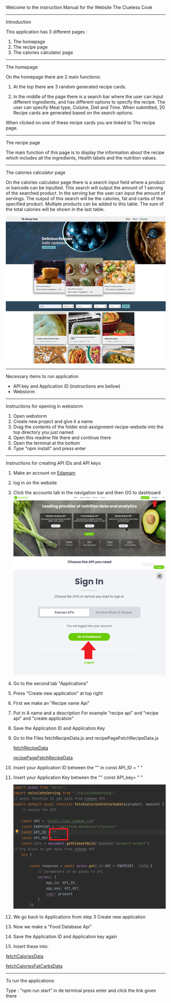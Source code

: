 Welcome to the instruction Manual for the Website The Clueless Cook

---------------------------------------
Introduction 

This application has 3 different pages :
1. The homepage
2. The recipe page
3. The calories calculator page
-----
The homepage:

On the homepage there are 2 main functions:

1. At the top there are 3 random generated recipe cards.

2. In the middle of the page there is a search bar where the user can input different ingredients, and has different options to specify the recipe. The user can specify Meal type, Cuisine, Diet and Time. When submitted, 20 Recipe cards are generated based on the search options.

When clicked on one of these recipe cards you are linked to The recipe page.

------
The recipe page

The main function of this page is to display the information about the recipe which includes all the ingredients, Health labels and the nutrition values.

-----

The calories calculator page

On the calories calculator page there is a search input field where a product or barcode can be inputted. This search will output the amount of 1 serving of the searched product.
In the serving bar the user can input the amount of servings. The output of this search will be the calories, fat and carbs of the specified product.
Multiple products can be added to this table. The sum of the total calories will be shown in the last table.

![accounts]( src/Assets/images/main-page-screenshot.png?raw=true)

--------------------
Necessary items to run application 

- API key and Application ID (instructions are bellow)
- Webstorm

--------

Instructions for opening in webstorm

1. Open webstorm 
2. Create new project and give it a name
3. Drag the contents of the folder end-assignment-recipe-website into the top directory you just named
4. Open this readme file there and continue there
5. Open the terminal at the bottom
6. Type "npm install" and press enter


------

Instructions for creating API IDs and API keys

1. Make an account on [Edamam](https://www.edamam.com/)
2. log in on the website
3. Click the accounts tab in the navigation bar and then GO to dashboard
![accounts]( src/Assets/images/screenshot-accounts.png?raw=true)
![accounts]( src/Assets/images/dashboard.png?raw=true)
4. Go to the second tab "Applications"
5. Press "Create new application" at top right
6. First we make an "Recipe name Api"
7. Put in A name and a description For example "recipe api" and "recipe api" and "create application"
8. Save the Application ID and Application Key
9. Go to the Files fetchRecipeData.js and recipePageFetchRecipeData.js

   [fetchRecipeData](src/functions/fetchRecipeData.js)

   [recipePageFetchRecipeData](src/functions/recipePageFetchRecipeData.js)
10. Insert your Application ID between the "" in const API_ID = " "
11. Insert your Application Key between the "" const API_key= " "

    ![accounts]( src/Assets/images/insert-key-screenshot.png?raw=true)

12. We go back to Applications from step 3 Create new application
13. Now we make a "Food Database Api"
14. Save the Application ID and Application key again
15. Insert these into:

[fetchCaloriesData](src/functions/fetchCaloriesData.js)

[fetchCaloriesFatCarbsData](src/functions/fetchCaloriesFatCarbsData.js)

-------

To run the applications:

Type : "npm run start" in de terminal press enter and click the link given there


